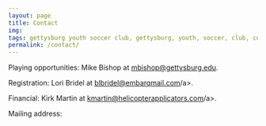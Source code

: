 ```yaml
---
layout: page
title: Contact
img: 
tags: gettysburg youth soccer club, gettysburg, youth, soccer, club, contact
permalink: /contact/
---
```

Playing opportunities: Mike Bishop at <a href="mailto:mbishop@gettysburg.edu">mbishop@gettysburg.edu.

Registration: Lori Bridel at <a href="mailto:blbridel@embarqmail.com">blbridel@embarqmail.com/a>.

Financial: Kirk Martin at <a href="mailto:kmartin@helicopterapplicators.com">kmartin@helicopterapplicators.com/a>.

Mailing address: 
